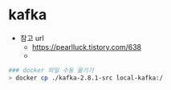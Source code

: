 # kafka
- 참고 url
  - https://pearlluck.tistory.com/638
  - 
```bash
### docker 파일 수동 옮기기
> docker cp ./kafka-2.8.1-src local-kafka:/
```